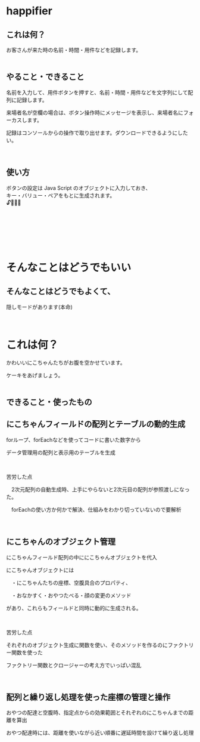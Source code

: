 # happifier


## これは何？

お客さんが来た時の名前・時間・用件などを記録します。
<br>
<br>



## やること・できること

名前を入力して、用件ボタンを押すと、名前・時間・用件などを文字列にして配列に記録します。


来場者名が空欄の場合は、ボタン操作時にメッセージを表示し、来場者名にフォーカスします。


記録はコンソールからの操作で取り出せます。ダウンロードできるようにしたい。

<br>


## 使い方

ボタンの設定は Java Script のオブジェクトに入力しておき、<br>
キー・バリュー・ペアをもとに生成されます。<br>
🔓🔢🍐😋

<br>
<br>
<br>
<br>
<br>


# そんなことはどうでもいい

## そんなことはどうでもよくて、

隠しモードがあります(本命)

<br>

# これは何？
かわいいにこちゃんたちがお腹を空かせています。

ケーキをあげましょう。
<br>
<br>

## できること・使ったもの

## にこちゃんフィールドの配列とテーブルの動的生成

forループ、forEachなどを使ってコードに書いた数字から

データ管理用の配列と表示用のテーブルを生成

<br>

苦労した点

　2次元配列の自動生成時、上手にやらないと2次元目の配列が参照渡しになった。

　forEachの使い方か何かで解決、仕組みをわかり切っていないので要解析

<br>

## にこちゃんのオブジェクト管理

にこちゃんフィールド配列の中ににこちゃんオブジェクトを代入

にこちゃんオブジェクトには

　・にこちゃんたちの座標、空腹具合のプロパティ、

　・おなかすく・おやつたべる・顔の変更のメソッド

があり、これらもフィールドと同時に動的に生成される。

<br>

苦労した点

それぞれのオブジェクト生成に関数を使い、そのメソッドを作るのにファクトリー関数を使った

ファクトリー関数とクロージャーの考え方でいっぱい混乱

<br>

## 配列と繰り返し処理を使った座標の管理と操作

おやつの配達と空腹時、指定点からの効果範囲とそれぞれのにこちゃんまでの距離を算出

おやつ配達時には、距離を使いながら近い順番に遅延時間を設けて繰り返し処理



